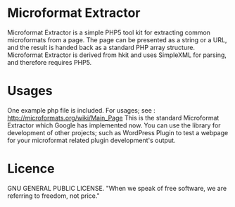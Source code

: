Microformat Extractor
=====================

Microformat Extractor is a simple PHP5 tool kit for extracting common microformats from a page. 
The page can be presented as a string or a URL, and the result is handed back as a standard PHP array structure. 
Microformat Extractor is derived from hkit and uses SimpleXML for parsing, and therefore requires PHP5.


Usages
======

One example php file is included. For usages; see : http://microformats.org/wiki/Main_Page
This is the standard Microformat Extractor which Google has implemented now.
You can use the library for development of other projects; such as WordPress Plugin to test a webpage for your
microformat related plugin development's output.

Licence
=======

GNU GENERAL PUBLIC LICENSE. "When we speak of free software, we are referring to freedom, not
price."